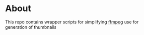 # About
This repo contains wrapper scripts for simplifying [ffmpeg](https://ffmpeg.org/) use for generation of thumbnails
